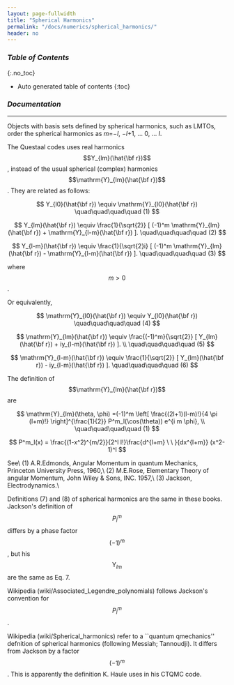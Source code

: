 ```yaml
---
layout: page-fullwidth
title: "Spherical Harmonics"
permalink: "/docs/numerics/spherical_harmonics/"
header: no
---
```


### _Table of Contents_
{:.no_toc}
*  Auto generated table of contents
{:toc} 

### _Documentation_
_____________________________________________________________


Objects with basis sets defined 
by spherical harmonics, such as LMTOs, order the spherical harmonics as
<i>m</i>=&minus;<i>l</i>, &minus;<i>l</i>+1, &hellip; 0, &hellip; <i>l</i>.

The Questaal codes uses real harmonics $$Y_{lm}(\hat{\bf r})$$,
instead of the usual spherical (complex) harmonics $$\mathrm{Y}_{lm}(\hat{\bf r})$$.
They are related as follows:


$$
 Y_{l0}(\hat{\bf r}) \equiv \mathrm{Y}_{l0}(\hat{\bf r})
 \quad\quad\quad\quad (1)
$$

$$
 Y_{lm}(\hat{\bf r}) \equiv \frac{1}{\sqrt{2}}
           [ (-1)^m \mathrm{Y}_{lm}(\hat{\bf r}) + \mathrm{Y}_{l-m}(\hat{\bf r}) ].
 \quad\quad\quad\quad (2)
$$

$$
 Y_{l-m}(\hat{\bf r})
  \equiv \frac{1}{\sqrt{2}i}
           [ (-1)^m \mathrm{Y}_{lm}(\hat{\bf r}) - \mathrm{Y}_{l-m}(\hat{\bf r}) ].
 \quad\quad\quad\quad (3)
$$

where $$m>0$$. 

Or equivalently,

$$
\mathrm{Y}_{l0}(\hat{\bf r}) \equiv Y_{l0}(\hat{\bf r})
\quad\quad\quad\quad (4)
$$

$$
 \mathrm{Y}_{lm}(\hat{\bf r}) \equiv \frac{(-1)^m}{\sqrt{2}}
           [ Y_{lm}(\hat{\bf r}) + iy_{l-m}(\hat{\bf r}) ]. \\
\quad\quad\quad\quad (5)
$$

$$
 \mathrm{Y}_{l-m}(\hat{\bf r}) \equiv \frac{1}{\sqrt{2}}
           [ Y_{lm}(\hat{\bf r}) - iy_{l-m}(\hat{\bf r}) ].
\quad\quad\quad\quad (6)
$$

The definition of $$\mathrm{Y}_{lm}(\hat{\bf r})$$ are

$$
\mathrm{Y}_{lm}(\theta, \phi)
=(-1)^m \left[ \frac{(2l+1)(l-m)!}{4 \pi (l+m)!} \right]^{\frac{1}{2}} P^m_l(\cos(\theta)) e^{i m \phi}, \\
 \quad\quad\quad\quad (1)
$$

$$
P^m_l(x) = \frac{(1-x^2)^{m/2}}{2^l l!}\frac{d^{l+m} \ \ }{dx^{l+m}} (x^2-1)^l
$$

See\\
(1) A.R.Edmonds, Angular Momentum in quantum Mechanics, 
Princeton University Press, 1960,\\
(2) M.E.Rose, Elementary Theory of angular Momentum,
John Wiley \& Sons, INC. 1957,\\
(3) Jackson, Electrodynamics.\\

Definitions (7) and (8) of spherical harmonics are the same in these books.
Jackson's definition of $$P_l^m$$ differs by a phase factor $$(-1)^m$$, 
but his $$\mathrm{Y}_{lm}$$ are the same as Eq. 7.

Wikipedia (wiki/Associated\_Legendre\_polynomials) follows Jackson's convention for $$P_l^m$$.

Wikipedia (wiki/Spherical\_harmonics) refer to a ``quantum
qmechanics'' defnition of spherical harmonics (following Messiah;
Tannoudji).  It differs from Jackson by a factor $$(-1)^m$$.  This is
apparently the definition K. Haule uses in his CTQMC code.



